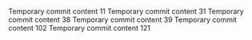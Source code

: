 Temporary commit content 11
Temporary commit content 31
Temporary commit content 38
Temporary commit content 39
Temporary commit content 102
Temporary commit content 121
